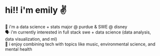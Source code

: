 
# hi!! i'm emily ✌
<p>
  🚀 i'm a data science + stats major @ purdue & SWE @ disney <br>
  🗣️ i'm currently interested in full stack swe + data science (data analysis, data visualization, and ml)<br>
  🤝 i enjoy combining tech with topics like music, environmental science, and mental health
</p>
